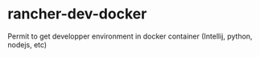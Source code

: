 # rancher-dev-docker
Permit to get developper environment in docker container (Intellij, python, nodejs, etc)
